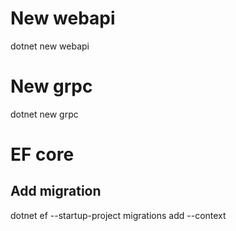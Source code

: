# New webapi 
dotnet new webapi
# New grpc
dotnet new grpc

# EF core
## Add migration
dotnet ef --startup-project <project-folder> migrations add <migration-name> --context <dbcontext-name>

